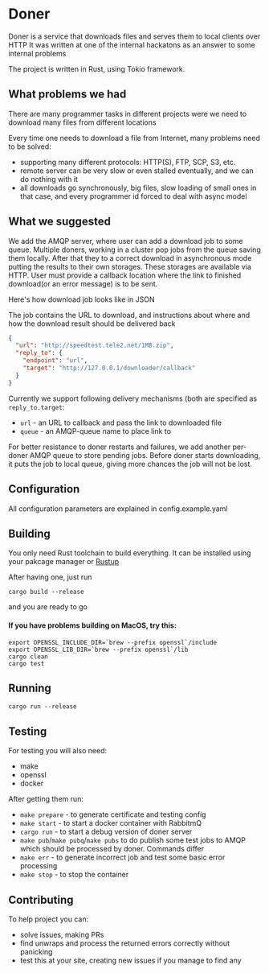 # Doner
Doner is a service that downloads files and serves them to local clients over HTTP
It was written at one of the internal hackatons as an answer to some internal problems

The project is written in Rust, using Tokio framework.

## What problems we had
There are many programmer tasks in different projects were we need to download many files from different locations

Every time one needs to download a file from Internet, many problems need to be solved:
- supporting many different protocols: HTTP(S), FTP, SCP, S3, etc.
- remote server can be very slow or even stalled eventually, and we can do nothing with it
- all downloads go synchronously, big files, slow loading of small ones in that case, and every programmer id forced to deal with async model

## What we suggested
We add the AMQP server, where user can add a download job to some queue. Multiple doners, working in a cluster pop jobs from the queue saving them locally.
After that they to a correct download in asynchronous mode putting the results to their own storages. These storages are available via HTTP.
User must provide a callback location where the link to finished download(or an error message) is to be sent.

Here's how download job looks like in JSON

The job contains the URL to download, and instructions about where and how the download result should be delivered back
```json
{
  "url": "http://speedtest.tele2.net/1MB.zip",
  "reply_to": {
    "endpoint": "url",
    "target": "http://127.0.0.1/downloader/callback"
  }
}
```

Currently we support following delivery mechanisms (both are specified as `reply_to.target`:
- `url` - an URL to callback and pass the link to downloaded file
- `queue` - an AMQP-queue name to place link to

For better resistance to doner restarts and failures, we add another per-doner AMQP queue to store pending jobs. Before doner starts downloading, 
it puts the job to local queue, giving more chances the job will not be lost.

## Configuration
All configuration parameters are explained in config.example.yaml

## Building
You only need Rust toolchain to build everything. It can be installed using your pakcage manager or [Rustup](http://rustup.rs)

After having one, just run

`cargo build --release`

and you are ready to go

#### If you have problems building on MacOS, try this:

```
export OPENSSL_INCLUDE_DIR=`brew --prefix openssl`/include
export OPENSSL_LIB_DIR=`brew --prefix openssl`/lib
cargo clean
cargo test
```

## Running

```
cargo run --release
```

## Testing
For testing you will also need:
- make
- openssl
- docker

After getting them run:
- `make prepare` - to generate certificate and testing config
- `make start` - to start a docker container with RabbitmQ
- `cargo run` - to start a debug version of doner server
- `make pub`/`make pubq`/`make pubs` to do publish some test jobs to AMQP which should be processed by doner. Commands differ 
- `make err` - to generate incorrect job and test some basic error processing
- `make stop` - to stop the container


## Contributing
To help project you can:
* solve issues, making PRs
* find unwraps and process the returned errors correctly without panicking
* test this at your site, creating new issues if you manage to find any

